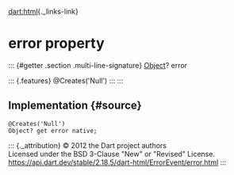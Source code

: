 [dart:html](../../dart-html/dart-html-library){._links-link}

error property
==============

::: {#getter .section .multi-line-signature}
[Object](../../dart-core/object-class)? error

::: {.features}
\@Creates(\'Null\')
:::
:::

Implementation {#source}
--------------

``` {.language-dart data-language="dart"}
@Creates('Null')
Object? get error native;
```

::: {._attribution}
© 2012 the Dart project authors\
Licensed under the BSD 3-Clause \"New\" or \"Revised\" License.\
<https://api.dart.dev/stable/2.18.5/dart-html/ErrorEvent/error.html>
:::
